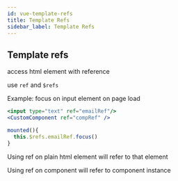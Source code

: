 ```yaml
---
id: vue-template-refs
title: Template Refs
sidebar_label: Template Refs
---
```


## Template refs

access html element with reference

use `ref` and `$refs`

Example: focus on input element on page load

```jsx
<input type="text" ref="emailRef"/>
<CustomComponent ref="compRef" />

mounted(){
  this.$refs.emailRef.focus()
}
```

Using ref on plain html element will refer to that element

Using ref on component will refer to component instance
